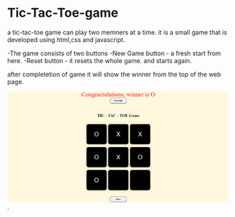 # Tic-Tac-Toe-game
a tic-tac-toe game can play two memners at a time. it is a small game that is developed using html,css and javascript.

-The game consists of two buttons
 -New Game button - a fresh start from here.
 -Reset button - it resets the whole game. and starts again.

after completetion of game it will show the winner from the top of the web page.

![image of tic-tac-toe game web page](images/game_output.png).


